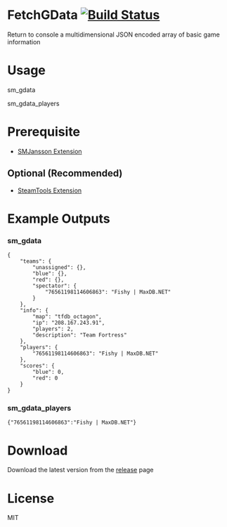 # FetchGData [![Build Status](https://travis-ci.org/RumbleFrog/FetchGData.svg?branch=master)](https://travis-ci.org/RumbleFrog/FetchGData)
Return to console a multidimensional JSON encoded array of basic game information

# Usage
sm_gdata

sm_gdata_players

# Prerequisite

- [SMJansson Extension](https://forums.alliedmods.net/showthread.php?t=184604)

## Optional (Recommended)

- [SteamTools Extension](https://builds.limetech.io/?p=steamtools)

# Example Outputs

### sm_gdata

```
{
    "teams": {
        "unassigned": {},
        "blue": {},
        "red": {},
        "spectator": {
            "76561198114606863": "Fishy | MaxDB.NET"
        }
    },
    "info": {
        "map": "tfdb_octagon",
        "ip": "208.167.243.91",
        "players": 2,
        "description": "Team Fortress"
    },
    "players": {
        "76561198114606863": "Fishy | MaxDB.NET"
    },
    "scores": {
        "blue": 0,
        "red": 0
    }
}
```

### sm_gdata_players

```
{"76561198114606863":"Fishy | MaxDB.NET"}
```


# Download 

Download the latest version from the [release](https://github.com/RumbleFrog/FetchGData/releases) page

# License
MIT
